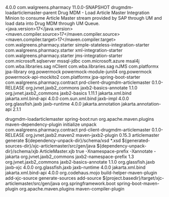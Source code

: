 <modelVersion>4.0.0</modelVersion>
<groupId>com.walgreens.pharmacy</groupId>
<version>11.0.0-SNAPSHOT</version>
<artifactId>drugmdm-loadarticlemaster-parent</artifactId>
<name>Drug MDM - Load Article Master Integration</name>
<description>Minion to consume Article Master stream provided by SAP through UM and load data into Drug MDM through UM Queue.</description>
<properties>
	<java.version>17</java.version>
	<maven.compiler.source>17</maven.compiler.source>
	<maven.compiler.target>17</maven.compiler.target>
</properties>
<dependencies>
	<dependency>
		<groupId>com.walgreens.pharmacy.starter</groupId>
		<artifactId>simple-stateless-integration-starter</artifactId>
	</dependency>
	<dependency>
		<groupId>com.walgreens.pharmacy.starter</groupId>
		<artifactId>xml-integration-starter</artifactId>
	</dependency>
	<dependency>
		<groupId>com.walgreens.pharmacy.starter</groupId>
		<artifactId>jms-integration-starter</artifactId>
	</dependency>
	<dependency>
		<groupId>com.microsoft.sqlserver</groupId>
		<artifactId>mssql-jdbc</artifactId>
	</dependency>
	<dependency>
		<groupId>com.microsoft.azure</groupId>
		<artifactId>msal4j</artifactId>
	</dependency>
	<dependency>
		<groupId>com.wba.libraries.sag</groupId>
		<artifactId>nClient</artifactId>
	</dependency>
	<dependency>
		<groupId>com.wba.libraries.sag</groupId>
		<artifactId>nJMS</artifactId>
	</dependency>
	<dependency>
		<groupId>com.platformx</groupId>
		<artifactId>jpa-library</artifactId>
	</dependency>
	<dependency>
		<groupId>org.powermock</groupId>
		<artifactId>powermock-module-junit4</artifactId>
	</dependency>
	<dependency>
		<groupId>org.powermock</groupId>
		<artifactId>powermock-api-mockito2</artifactId>
	</dependency>
	<dependency>
		<groupId>com.platformx</groupId>
		<artifactId>jpa-spring-boot-starter</artifactId>
	</dependency>
	<dependency>
		<groupId>com.walgreens.pharmacy.contract</groupId>
		<artifactId>prd-client-drugmdm-articlemaster</artifactId>
		<version>0.1.0-RELEASE</version>
	</dependency>
	<dependency>
		<groupId>org.jvnet.jaxb2_commons</groupId>
		<artifactId>jaxb2-basics-annotate</artifactId>
		<version>1.1.0</version>
	</dependency>
	<dependency>
		<groupId>org.jvnet.jaxb2_commons</groupId>
		<artifactId>jaxb2-basics</artifactId>
		<version>1.11.1</version>
	</dependency>
	<dependency>
		<groupId>jakarta.xml.bind</groupId>
		<artifactId>jakarta.xml.bind-api</artifactId>
		<version>4.0.0</version>
	</dependency>
	<dependency>
		<groupId>com.sun.xml.bind</groupId>
		<artifactId>jaxb-impl</artifactId>
		<version>4.0.0</version>
	</dependency>
	<dependency>
		<groupId>org.glassfish.jaxb</groupId>
		<artifactId>jaxb-runtime</artifactId>
		<version>4.0.0</version>
	</dependency>
	<dependency>
		<groupId>jakarta.annotation</groupId>
		<artifactId>jakarta.annotation-api</artifactId>
		<version>2.1.1</version>
	</dependency>
<!--	<dependency>
		<groupId>com.platformx</groupId>
		<artifactId>azure-applicationinsights-library</artifactId>
	</dependency>-->
</dependencies>

<build>
	<finalName>drugmdm-loadarticlemaster</finalName>
	<defaultGoal>spring-boot:run</defaultGoal>
	<plugins>
		<plugin>
			<groupId>org.apache.maven.plugins</groupId>
			<artifactId>maven-dependency-plugin</artifactId>
			<executions>
				<execution>
					<phase>initialize</phase>
					<goals>
						<goal>unpack</goal>
					</goals>
					<configuration>
						<artifactItems>
							<artifactItem>
								<groupId>com.walgreens.pharmacy.contract</groupId>
								<artifactId>prd-client-drugmdm-articlemaster</artifactId>
								<version>0.1.0-RELEASE</version>
							</artifactItem>
						</artifactItems>
					</configuration>
				</execution>
			</executions>
		</plugin>
		<plugin>
			<groupId>org.jvnet.jaxb2.maven2</groupId>
			<artifactId>maven-jaxb2-plugin</artifactId>
			<version>0.15.3</version>
			<executions>
				<execution>
					<id>articlemaster</id>
					<goals>
						<goal>generate</goal>
					</goals>
					<configuration>
						<schemas>
							<schema>
								<fileset>
									<directory>${dependency-unpack-dir}/schema/xsd</directory>
									<includes>
										<include>*.xsd</include>
									</includes>
								</fileset>
							</schema>
						</schemas>
						<generateDirectory>${generated-sources-dir}/xjc-articlemaster/src/gen/java</generateDirectory>
						<bindingDirectory>${dependency-unpack-dir}/schema/xjb</bindingDirectory>
						<bindingIncludes>
							<include>ArticleMaster.xjb</include>
						</bindingIncludes>
						<extension>true</extension>
						<args>
							<arg>-Xnamespace-prefix</arg>
							<arg>-Xannotate</arg>
							<arg>-jakarta</arg>
						</args>
						<plugins>
							<plugin>
								<groupId>org.jvnet.jaxb2_commons</groupId>
								<artifactId>jaxb2-namespace-prefix</artifactId>
								<version>1.3</version>
							</plugin>
							<plugin>
								<groupId>org.jvnet.jaxb2_commons</groupId>
								<artifactId>jaxb2-basics-annotate</artifactId>
								<version>1.1.0</version>
							</plugin>
						</plugins>
					</configuration>
				</execution>
			</executions>
			<dependencies>
				<dependency>
					<groupId>org.glassfish.jaxb</groupId>
					<artifactId>jaxb-xjc</artifactId>
					<version>4.0.0</version>
				</dependency>
				<dependency>
					<groupId>org.glassfish.jaxb</groupId>
					<artifactId>jaxb-runtime</artifactId>
					<version>4.0.0</version>
				</dependency>
				<dependency>
					<groupId>jakarta.xml.bind</groupId>
					<artifactId>jakarta.xml.bind-api</artifactId>
					<version>4.0.0</version>
				</dependency>
			</dependencies>
		</plugin>
		<plugin>
			<groupId>org.codehaus.mojo</groupId>
			<artifactId>build-helper-maven-plugin</artifactId>
			<executions>
				<execution>
					<id>add-xjc-source</id>
					<phase>generate-sources</phase>
					<goals>
						<goal>add-source</goal>
					</goals>
					<configuration>
						<sources>
							<source>${project.basedir}/target/xjc-articlemaster/src/gen/java</source>
						</sources>
					</configuration>
				</execution>
			</executions>
		</plugin>
		<plugin>
			<groupId>org.springframework.boot</groupId>
			<artifactId>spring-boot-maven-plugin</artifactId>
		</plugin>
		<plugin>
			<groupId>org.apache.maven.plugins</groupId>
			<artifactId>maven-compiler-plugin</artifactId>
		</plugin>
	</plugins>
</build>
